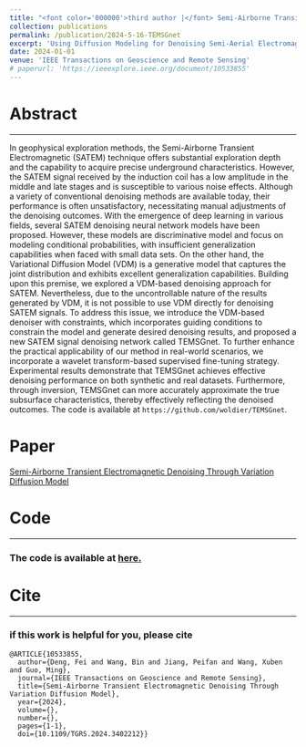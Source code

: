 ```yaml
---
title: "<font color='000000'>third author |</font> Semi-Airborne Transient Electromagnetic Denoising Through Variation Diffusion Model"
collection: publications
permalink: /publication/2024-5-16-TEMSGnet
excerpt: 'Using Diffusion Modeling for Denoising Semi-Aerial Electromagnetic Signals.'
date: 2024-01-01
venue: 'IEEE Transactions on Geoscience and Remote Sensing'
# paperurl: 'https://ieeexplore.ieee.org/document/10533855'
---
```

# Abstract
---
In geophysical exploration methods, the Semi-Airborne Transient Electromagnetic (SATEM) technique offers substantial exploration depth and the capability to acquire precise underground characteristics. However, the SATEM signal received by the induction coil has a low amplitude in the middle and late stages and is susceptible to various noise effects. Although a variety of conventional denoising methods are available today, their performance is often unsatisfactory, necessitating manual adjustments of the denoising outcomes. With the emergence of deep learning in various fields, several SATEM denoising neural network models have been proposed. However, these models are discriminative model and focus on modeling conditional probabilities, with insufficient generalization capabilities when faced with small data sets. On the other hand, the Variational Diffusion Model (VDM) is a generative model that captures the joint distribution and exhibits excellent generalization capabilities. Building upon this premise, we explored a VDM-based denoising approach for SATEM. Nevertheless, due to the uncontrollable nature of the results generated by VDM, it is not possible to use VDM directly for denoising SATEM signals. To address this issue, we introduce the VDM-based denoiser with constraints, which incorporates guiding conditions to constrain the model and generate desired denoising results, and proposed a new SATEM signal denoising network called TEMSGnet. To further enhance the practical applicability of our method in real-world scenarios, we incorporate a wavelet transform-based supervised fine-tuning strategy. Experimental results demonstrate that TEMSGnet achieves effective denoising performance on both synthetic and real datasets. Furthermore, through inversion, TEMSGnet can more accurately approximate the true subsurface characteristics, thereby effectively reflecting the denoised outcomes. The code is available at `https://github.com/woldier/TEMSGnet`.

# Paper

[Semi-Airborne Transient Electromagnetic Denoising Through Variation Diffusion Model](https://ieeexplore.ieee.org/document/10533855)

# Code
---
### The code is available at [here.](https://github.com/woldier/TEMSGnet)

# Cite
---
### if this work is helpful for you, please cite
```
@ARTICLE{10533855,
  author={Deng, Fei and Wang, Bin and Jiang, Peifan and Wang, Xuben and Guo, Ming},
  journal={IEEE Transactions on Geoscience and Remote Sensing}, 
  title={Semi-Airborne Transient Electromagnetic Denoising Through Variation Diffusion Model}, 
  year={2024},
  volume={},
  number={},
  pages={1-1},
  doi={10.1109/TGRS.2024.3402212}}
```
